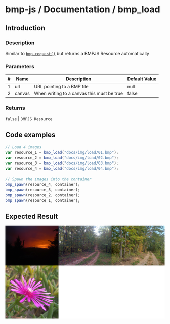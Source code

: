 # bmp-js / Documentation / bmp_load

## Introduction

### Description

Similar to [`bmp_request()`](./bmp-request.md) but returns a BMPJS Resource automatically

### Parameters

|#|Name|Description|Default Value|
|-|-|-|-|
|1|url|URL pointing to a BMP file|null|
|2|canvas|When writing to a canvas this must be true|false|

### Returns
`false` | `BMPJS Resource`

## Code examples

```js
// Load 4 images
var resource_1 = bmp_load("docs/img/load/01.bmp");
var resource_2 = bmp_load("docs/img/load/02.bmp");
var resource_3 = bmp_load("docs/img/load/03.bmp");
var resource_4 = bmp_load("docs/img/load/04.bmp");

// Spawn the images into the container
bmp_spawn(resource_4, container);
bmp_spawn(resource_3, container);
bmp_spawn(resource_2, container);
bmp_spawn(resource_1, container);
```

## Expected Result

![expected-result](./img/004.png)
